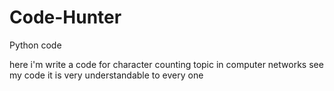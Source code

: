 # Code-Hunter
Python code 

here i'm write a code for character counting topic in computer networks 
see my code it is very understandable to every one
